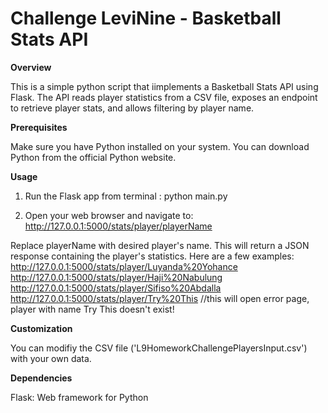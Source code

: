 # Challenge LeviNine - Basketball Stats API

__Overview__

This is a simple python script that iimplements a Basketball Stats API using Flask. The API reads player statistics from a CSV file, exposes an endpoint to retrieve player stats, and allows filtering by player name.

__Prerequisites__

Make sure you have Python installed on your system. You can download Python from the official Python website.

__Usage__

1. Run the Flask app from terminal : python main.py

2. Open your web browser and navigate to: http://127.0.0.1:5000/stats/player/playerName
   
Replace playerName with desired player's name. This will return a JSON response containing the player's statistics.
Here are a few examples:   http://127.0.0.1:5000/stats/player/Luyanda%20Yohance  
                           http://127.0.0.1:5000/stats/player/Haji%20Nabulung  
                           http://127.0.0.1:5000/stats/player/Sifiso%20Abdalla  
                           http://127.0.0.1:5000/stats/player/Try%20This //this will open error page, player with name Try This doesn't exist!  

__Customization__

You can modifiy the CSV file ('L9HomeworkChallengePlayersInput.csv') with your own data.

__Dependencies__

Flask: Web framework for Python
